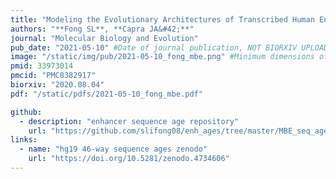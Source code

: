 ```yaml
---
title: "Modeling the Evolutionary Architectures of Transcribed Human Enhancer Sequences Reveals Distinct Origins, Functions, and Associations with Human Trait Variation"
authors: "**Fong SL**, **Capra JA&#42;**"
journal: "Molecular Biology and Evolution"
pub_date: "2021-05-10" #Date of journal publication, NOT BIORXIV UPLOAD
image: "/static/img/pub/2021-05-10_fong_mbe.png" #Minimum dimensions of
pmid: 33973014
pmcid: "PMC8382917"
biorxiv: "2020.08.04"
pdf: "/static/pdfs/2021-05-10_fong_mbe.pdf"

github:
  - description: "enhancer sequence age repository"
    url: "https://github.com/slifong08/enh_ages/tree/master/MBE_seq_age_arch"
links:
  - name: "hg19 46-way sequence ages zenodo"
    url: "https://doi.org/10.5281/zenodo.4734606"
---
```

